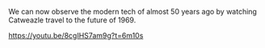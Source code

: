 We can now observe the modern tech of almost 50 years ago by watching Catweazle travel to the future of 1969.

https://youtu.be/8cgIHS7am9g?t=6m10s